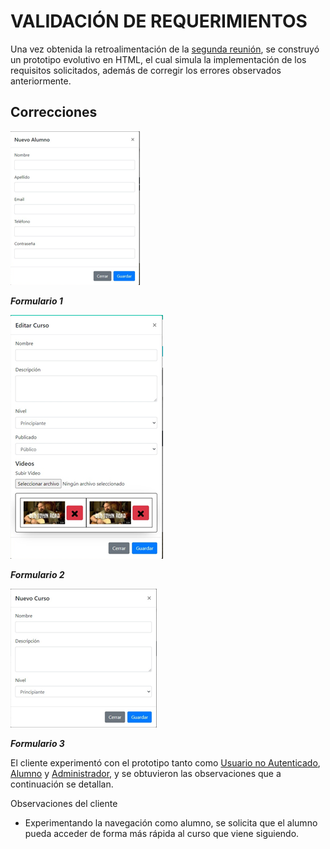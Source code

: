 # VALIDACIÓN DE REQUERIMIENTOS
Una vez obtenida la retroalimentación de la [segunda reunión](/APV-ob1-PrototipadoSegundaReunion-2020.md), se construyó un prototipo evolutivo en HTML, el cual simula la implementación de los requisitos solicitados, además de corregir los errores observados anteriormente.
## Correcciones
![Formulario 1](/APV-ob1-PNGs/prot27.png "Formulario 1")

___Formulario 1___                               

![Formulario 2](/APV-ob1-PNGs/prot28.png "Formulario 2")

___Formulario 2___                                 

![Formulario 3](/APV-ob1-PNGs/prot29.png "Formulario 3")

___Formulario 3___

El cliente experimentó con el prototipo tanto como [Usuario no Autenticado](http://htmlpreview.github.com/?https://github.com/federicoalonso/preEntrega/blob/main/APV-ob1-Prototipos-HTML-2020/index.html), [Alumno](http://htmlpreview.github.com/?https://github.com/federicoalonso/preEntrega/blob/main/APV-ob1-Prototipos-HTML-2020/dashboardAlumno.html) y [Administrador](http://htmlpreview.github.com/?https://github.com/federicoalonso/preEntrega/blob/main/APV-ob1-Prototipos-HTML-2020/adminDashboard.html), y se obtuvieron las observaciones que a continuación se detallan.

Observaciones del cliente

- Experimentando la navegación como alumno, se solicita que el alumno pueda acceder de forma más rápida al curso que viene siguiendo.

